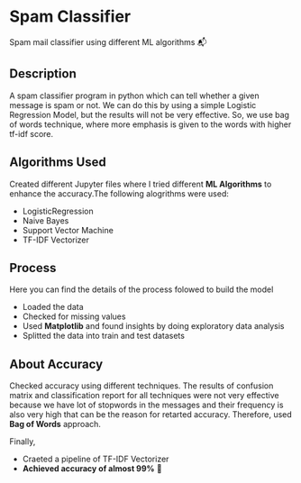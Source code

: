 # Spam Classifier

Spam mail classifier using different ML algorithms :mailbox_with_mail:

## Description

A spam classifier program in python which can tell whether a given message is spam or not.
We can do this by using a simple Logistic Regression Model, but the results will not be very effective. 
So, we use bag of words technique, where more emphasis is given to the words with higher tf-idf score.

## Algorithms Used

Created different Jupyter files where I tried different **ML Algorithms** to enhance the accuracy.The following alogrithms were used:

- LogisticRegression
- Naive Bayes
- Support Vector Machine
- TF-IDF Vectorizer

## Process

Here you can find the details of the process folowed to build the model

- Loaded the data
- Checked for missing values
- Used **Matplotlib** and found insights by doing exploratory data analysis
- Splitted the data into train and test datasets

## About Accuracy

Checked accuracy using different techniques. The results of confusion matrix and classification report for all techniques were not very effective because we have lot of stopwords in the messages and their frequency is also very high that can be the reason for retarted accuracy. Therefore, used **Bag of Words** approach. 

Finally, 

- Craeted a pipeline of TF-IDF Vectorizer
- **Achieved accuracy of almost 99%** :star2:



